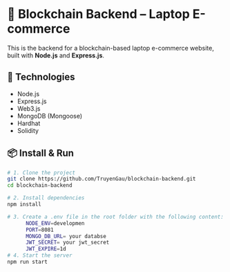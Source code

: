 # 🔧 Blockchain Backend – Laptop E-commerce

This is the backend for a blockchain-based laptop e-commerce website, built with **Node.js** and **Express.js**.

## 🚀 Technologies
- Node.js  
- Express.js  
- Web3.js  
- MongoDB (Mongoose)  
- Hardhat  
- Solidity  

## 📦 Install & Run

```bash
# 1. Clone the project
git clone https://github.com/TruyenGau/blockchain-backend.git
cd blockchain-backend

# 2. Install dependencies
npm install

# 3. Create a .env file in the root folder with the following content:
      NODE_ENV=developmen
      PORT=8081
      MONGO_DB_URL= your databse
      JWT_SECRET= your jwt_secret
      JWT_EXPIRE=1d
# 4. Start the server
npm run start

